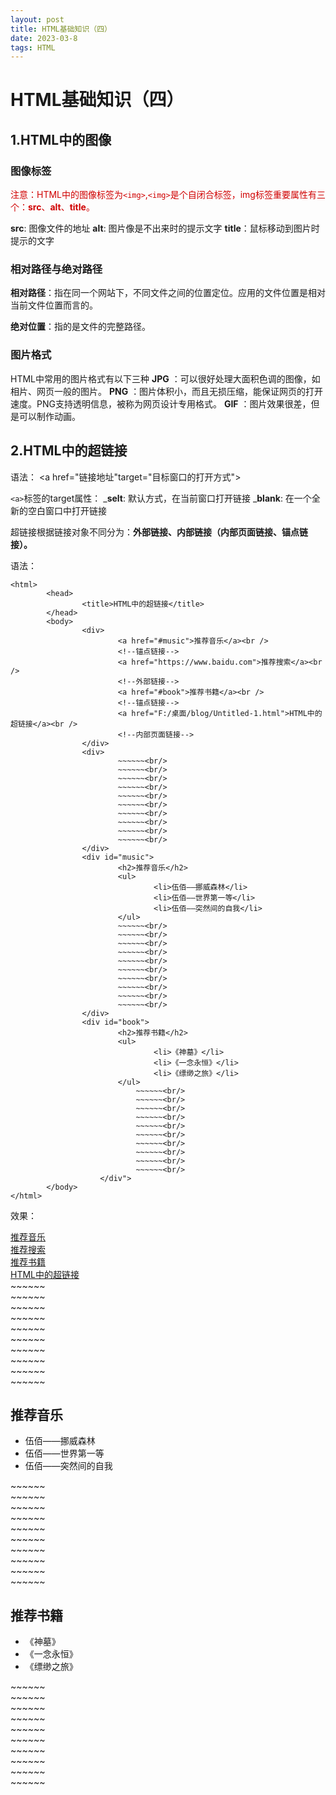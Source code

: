 ```yaml
---
layout: post
title: HTML基础知识（四）
date: 2023-03-8
tags: HTML
---
```





# HTML基础知识（四）

## 1.HTML中的图像

### 图像标签
<font color="#d0000">注意：HTML中的图像标签为`<img>`,`<img>`是个自闭合标签，img标签重要属性有三个：__src__、__alt__、__title__。</font>

__src__: 图像文件的地址
__alt__: 图片像是不出来时的提示文字
__title__：鼠标移动到图片时提示的文字

### 相对路径与绝对路径
__相对路径__：指在同一个网站下，不同文件之间的位置定位。应用的文件位置是相对当前文件位置而言的。

__绝对位置__：指的是文件的完整路径。

### 图片格式
HTML中常用的图片格式有以下三种
__JPG__ ：可以很好处理大面积色调的图像，如相片、网页一般的图片。
__PNG__ ：图片体积小，而且无损压缩，能保证网页的打开速度。PNG支持透明信息，被称为网页设计专用格式。
__GIF__ ：图片效果很差，但是可以制作动画。

## 2.HTML中的超链接
语法：
<a href="链接地址"target="目标窗口的打开方式">

`<a>`标签的target属性：
___selt__: 默认方式，在当前窗口打开链接
___blank__: 在一个全新的空白窗口中打开链接

超链接根据链接对象不同分为：__外部链接、内部链接（内部页面链接、锚点链接）。__

语法：
```
<html>
        <head>
                <title>HTML中的超链接</title>
        </head>
        <body>
                <div>
                        <a href="#music">推荐音乐</a><br />
                        <!--锚点链接-->
                        <a href="https://www.baidu.com">推荐搜索</a><br />
                        <!--外部链接-->
                        <a href="#book">推荐书籍</a><br />
                        <!--锚点链接-->
                        <a href="F:/桌面/blog/Untitled-1.html">HTML中的超链接</a><br />
                        <!--内部页面链接-->
                </div>
                <div>
                        ~~~~~~<br/>
                        ~~~~~~<br/>
                        ~~~~~~<br/>
                        ~~~~~~<br/>
                        ~~~~~~<br/>
                        ~~~~~~<br/>
                        ~~~~~~<br/>
                        ~~~~~~<br/>
                        ~~~~~~<br/>
                        ~~~~~~<br/>
                </div>
                <div id="music">
                        <h2>推荐音乐</h2>
                        <ul>
                                <li>伍佰——挪威森林</li>
                                <li>伍佰——世界第一等</li>
                                <li>伍佰——突然间的自我</li>
                        </ul>
                        ~~~~~~<br/>
                        ~~~~~~<br/>
                        ~~~~~~<br/>
                        ~~~~~~<br/>
                        ~~~~~~<br/>
                        ~~~~~~<br/>
                        ~~~~~~<br/>
                        ~~~~~~<br/>
                        ~~~~~~<br/>
                        ~~~~~~<br/>
                </div>
                <div id="book">
                        <h2>推荐书籍</h2>
                        <ul>
                                <li>《神墓》</li>
                                <li>《一念永恒》</li>
                                <li>《缥缈之旅》</li>
                        </ul>
                            ~~~~~~<br/>
                            ~~~~~~<br/>
                            ~~~~~~<br/>
                            ~~~~~~<br/>
                            ~~~~~~<br/>
                            ~~~~~~<br/>
                            ~~~~~~<br/>
                            ~~~~~~<br/>
                            ~~~~~~<br/>
                            ~~~~~~<br/>
                    </div">
        </body>
</html>
```
效果：

<html>
        <head>
                <title>HTML中的超链接</title>
        </head>
        <body>
                <div>
                        <a href="#music">推荐音乐</a><br />
                        <!--锚点链接-->
                        <a href="https://www.baidu.com"target="_blank">推荐搜索</a><br />
                        <!--外部链接-->
                        <a href="#book">推荐书籍</a><br />
                        <!--锚点链接-->
                        <a href="F:/桌面/blog/Untitled-1.html"target="_blank">HTML中的超链接</a><br />
                        <!--内部页面链接-->
                </div>
                <div>
                        ~~~~~~<br/>
                        ~~~~~~<br/>
                        ~~~~~~<br/>
                        ~~~~~~<br/>
                        ~~~~~~<br/>
                        ~~~~~~<br/>
                        ~~~~~~<br/>
                        ~~~~~~<br/>
                        ~~~~~~<br/>
                        ~~~~~~<br/>
                </div>
                <div id="music">
                        <h2>推荐音乐</h2>
                        <ul>
                                <li>伍佰——挪威森林</li>
                                <li>伍佰——世界第一等</li>
                                <li>伍佰——突然间的自我</li>
                        </ul>
                        ~~~~~~<br/>
                        ~~~~~~<br/>
                        ~~~~~~<br/>
                        ~~~~~~<br/>
                        ~~~~~~<br/>
                        ~~~~~~<br/>
                        ~~~~~~<br/>
                        ~~~~~~<br/>
                        ~~~~~~<br/>
                        ~~~~~~<br/>
                </div">
                <div id="book">
                        <h2>推荐书籍</h2>
                        <ul>
                                <li>《神墓》</li>
                                <li>《一念永恒》</li>
                                <li>《缥缈之旅》</li>
                        </ul>
                            ~~~~~~<br/>
                            ~~~~~~<br/>
                            ~~~~~~<br/>
                            ~~~~~~<br/>
                            ~~~~~~<br/>
                            ~~~~~~<br/>
                            ~~~~~~<br/>
                            ~~~~~~<br/>
                            ~~~~~~<br/>
                            ~~~~~~<br/>
                </div">
        </body>
</html>